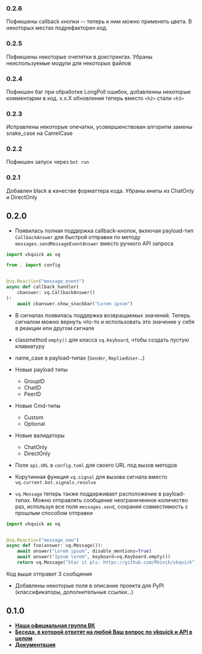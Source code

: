### 0.2.6

Пофикшены callback кнопки -- теперь к ним можно применять цвета. В некоторых местах подрефакторен код.

### 0.2.5

Пофикшены некоторые очепятки в докстрингах. Убраны неиспользуемые модули для некоторых файлов

### 0.2.4

Пофикшен баг при обработке LongPoll ошибок, добавленны некоторые комментарии в код. x.x.X обновления теперь вместо `<h2>` стали `<h3>`

### 0.2.3

Исправлены некоторые опечатки, усовершенствован алгоритм замены snake_case на CamelCase

### 0.2.2

Пофикшен запуск через `bot run`

### 0.2.1

Добавлен black в качестве форматтера кода. Убраны иниты из ChatOnly и DirectOnly

## 0.2.0
* Появилась полная поддержка callback-кнопок, включая payload-тип `CallbackAnswer` для быстрой отправки по методу `messages.sendMessageEventAnswer` вместо ручного API запроса

```python
import vkquick as vq

from . import config


@vq.Reaction("message_event")
async def callback_handler(
    cbanswer: vq.CallbackAnswer()
):
    await cbanswer.show_snackbar("Lorem ipsum")
```

* В сигналах появилась поддержка возвращаемых значений. Теперь сигналом можно  вернуть что-то и использовать это значение у себя в реакции или другом сигнале
* classmethod `empty()` для класса `vq.Keyboard`, чтобы создать пустую клавиатуру
* name_case в payload-типах (`Sender`, `RepliedUser`...)
* Новые payload типы
    * GroupID
    * ChatID
    * PeerID

* Новые Cmd-типы
    * Custom
    * Optional

* Новые валидаторы
    * ChatOnly
    * DirectOnly

* Поле `api.URL` в `config.toml` для своего URL под вызов методов
* Корутинная функция `vq.signal` для вызова сигнала вместо `vq.current.bot.signals.resolve`
* `vq.Message` теперь также поддерживает расположение в payload-типах. Можно отправлять сообщение неограниченное количество раз, используя все поля `messages.send`, сохраняя совместимость с прошлым способом отправки

```python
import vkquick as vq


@vq.Reaction("message_new")
async def foo(answer: vq.Message()):
    await answer("Lorem ipsum", disable_mentions=True)
    await answer("Ipsum lorem", keyboard=vq.Keyboard.empty())
    return vq.Message("Star it pls: https://github.com/Rhinik/vkquick")
```

Код выше отправит 3 сообщения

* Добавлены некоторые поля в описание проекта для PyPI (классификаторы, дополнительные ссылки...)

## 0.1.0
* [__Наша официальная группа ВК__](https://vk.com/vkquick)
* [__Беседа, в которой ответят на любой Ваш вопрос по vkquick и API в целом__](https://vk.me/join/AJQ1dzLqwBeU7O0H_oJZYNjD)
* [__Документация__](https://vkquick.github.io)

